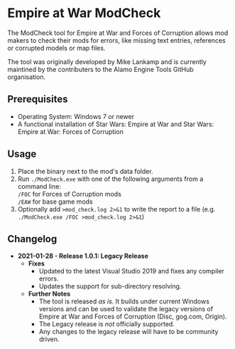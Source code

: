 # Empire at War ModCheck

The ModCheck tool for Empire at War and Forces of Corruption allows mod makers
to check their mods for errors, like missing text entries, references or corrupted
models or map files.

The tool was originally developed by Mike Lankamp and is currently maintined by
the contributers to the Alamo Engine Tools GitHub organisation.


## Prerequisites

- Operating System: Windows 7 or newer
- A functional installation of Star Wars: Empire at War and Star Wars: Empire at War: Forces of Corruption

## Usage

1. Place the binary next to the mod's data folder.
2. Run `./ModCheck.exe` with one of the following arguments from a command line:    
    `/FOC` for Forces of Corruption mods    
    `/EAW` for base game mods    
3. Optionally add `>mod_check.log 2>&1` to write the report to a file (e.g. `./ModCheck.exe /FOC >mod_check.log 2>&1`)

## Changelog

- **2021-01-28 - Release 1.0.1: Legacy Release**
    - **Fixes**
        - Updated to the latest Visual Studio 2019 and fixes any compiler errors.
        - Updates the support for sub-directory resolving.
    - **Further Notes**
        - The tool is released _as is_. It builds under current Windows versions and can be used to validate the legacy
          versions of Empire at War and Forces of Corruption (Disc, gog.com, Origin).
        - The Legacy release is _not_ officially supported.
        - Any changes to the legacy release will have to be community driven.
